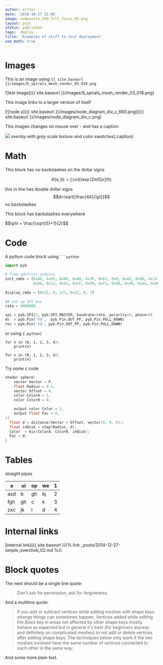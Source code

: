 ```yaml
---
author: elfnor
date: '2018-10-27 22:00'
image: composite_540_full_focus_05.png
layout: post
status: published
tags:  deploy
title: 'Examples of stuff to test deployment'
use_math: true
---
```


# Images

This is an image  using 
`{{ site.baseurl }}/images/6_spirals_mesh_render_03_018.png`

![test image]({{ site.baseurl }}/images/6_spirals_mesh_render_03_018.png)

This image links to a larger version of itself

[![node a]({{ site.baseurl }}/images/node_diagram_div_c_660.png)]({{ site.baseurl }}/images/node_diagram_div_c.png)

This images changes on mouse over - and has a caption

<a ><img src="{{ site.baseurl }}/images/overlay_example.png" onmouseover="this.src='{{ site.baseurl }}/images/overlay_example_texture.png'" onmouseout="this.src='{{ site.baseurl }}/images/overlay_example.png'" /></a>
*overlay with gray scale texture and color swatches*{.caption}


# Math

This block has no backslashes on the dollar signs

$$
K(a,b) = \int \mathcal{D}x(t) \exp(2\pi i S[x]/\hbar)
$$

this in line has double dollar signs $$d=\sqrt{\frac{4A}{\pi}}$$ no backslashes 

This block has backslashes everywhere

\$\$\\phi = \\frac{\\sqrt{5}+1}{2}\$\$

# Code 

A python code block using ` ```python `

```python
import pyb
             
# from adafruit arduino
init_cmds = [0xAE, 0xD5, 0x80, 0xA8, 0x3F, 0xD3, 0x0, 0x40, 0x8D, 0x14, 0x20, 0x00, 0xA1, 0xC8,
             0xDA, 0x12, 0x81, 0xCF, 0xd9, 0xF1, 0xDB, 0x40, 0xA4, 0xA6, 0xAF]
              
display_cmds = [0x21, 0, 127, 0x22, 0, 7]
              
## set up SPI bus              
rate = 8000000

spi = pyb.SPI(2, pyb.SPI.MASTER, baudrate=rate, polarity=0, phase=0)
dc  = pyb.Pin('Y4',  pyb.Pin.OUT_PP, pyb.Pin.PULL_DOWN)
res = pyb.Pin('Y3', pyb.Pin.OUT_PP, pyb.Pin.PULL_DOWN)
```

or using `{.python}`


```{.python}
for n in (0, 1, 2, 3, 4):
    print(n)
```


~~~{.python}
for n in (0, 1, 2, 3, 4):
    print(n)
~~~

Try some c code

```c
shader sphere(
    vector Vector = P,    
    float Radius = 0.5,
    vector Offset = 0,
    color ColorA = 1,
    color ColorB = 0,

    output color Color = 1,
    output float Fac = 0,
){
  float d = distance(Vector + Offset, vector(0, 0, 0));
  float inDisk = step(Radius, d);
  Color  = mix(ColorA, ColorB, inDisk);
  Fac = d;
}
```

# Tables

straight pipes

| a   | ui | op | we | 1 |
|-----|----|----|----|---|
| asd | b  | gh | kj | 2 |
| fgh | gh | c  | k  | 3 |
| zxc | jk | l  | d  | 4 |



# Internal links

[internal link]({{ site.baseurl }}{% link _posts/2014-12-27-simple_sverchok_02.md %})

# Block quotes

The next should be a single line quote:

> Don't ask for permission, ask for forgiveness.

And a multiline quote:

> If you add or subtract vertices while editing meshes with shape keys strange things can sometimes happen. Vertices added while editing the *Basis* key in areas not affected by other shape keys mostly behave as expected but in general it\'s best (for beginners anyway and definitely on complicated meshes) to not add or delete vertices after adding shape keys. The techniques below only work if the two meshes involved have the same number of vertices connected to each other in the same way.

And some more plain text.